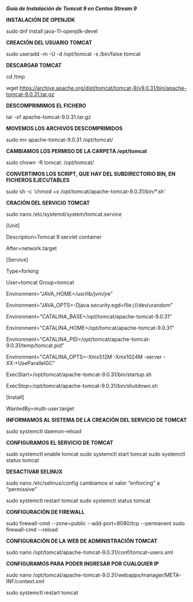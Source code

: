 ***Guía de Instalación de Tomcat 9 en Centos Stream 9***

**INSTALACIÓN DE OPENJDK**

sudo dnf install java-11-openjdk-devel

**CREACIÓN DEL USUARIO TOMCAT**

sudo useradd -m -U -d /opt/tomcat -s /bin/false tomcat

**DESCARGAR TOMCAT**

cd /tmp

wget https://archive.apache.org/dist/tomcat/tomcat-9/v9.0.31/bin/apache-tomcat-9.0.31.tar.gz

**DESCOMPRIMIMOS EL FICHERO**

tar -xf apache-tomcat-9.0.31.tar.gz

**MOVEMOS LOS ARCHIVOS DESCOMPRIMIDOS**

sudo mv apache-tomcat-9.0.31 /opt/tomcat/

**CAMBIAMOS LOS PERMISO DE LA CARPETA /opt/tomcat**

sudo chown -R tomcat: /opt/tomcat/

**CONVERTIMOS LOS SCRIPT, QUE HAY DEL SUBDIRECTORIO BIN, EN FICHEROS EJECUTABLES**

sudo sh -c 'chmod +x /opt/tomcat/apache-tomcat-9.0.31/bin/*.sh'

**CRACIÓN DEL SERVICIO TOMCAT**

sudo nano /etc/systemd/system/tomcat.service

[Unit]

Description=Tomcat 9 servlet container

After=network.target

[Service]

Type=forking

User=tomcat
Group=tomcat

Environment="JAVA_HOME=/usr/lib/jvm/jre"

Environment="JAVA_OPTS=-Djava.security.egd=file:///dev/urandom"

Environment="CATALINA_BASE=/opt/tomcat/apache-tomcat-9.0.31"

Environment="CATALINA_HOME=/opt/tomcat/apache-tomcat-9.0.31"

Environment="CATALINA_PID=/opt/tomcat/apache-tomcat-9.0.31/temp/tomcat.pid"

Environment="CATALINA_OPTS=-Xms512M -Xmx1024M -server -XX:+UseParallelGC"

ExecStart=/opt/tomcat/apache-tomcat-9.0.31/bin/startup.sh

ExecStop=/opt/tomcat/apache-tomcat-9.0.31/bin/shutdown.sh

[Install]

WantedBy=multi-user.target

**INFORMAMOS AL SISTEMA DE LA CREACIÓN DEL SERVICIO DE TOMCAT**

sudo systemctl daemon-reload

**CONFIGURAMOS EL SERVICIO DE TOMCAT**

sudo systemctl enable tomcat
sudo systemctl start tomcat
sudo systemctl status tomcat

**DESACTIVAR SELINUX**

sudo nano /etc/selinux/config
cambiamos el valor “enforcing” a “permissive” 

sudo systemctl restart tomcat
sudo systemctl status tomcat

**CONFIGURACIÓN DE FIREWALL**

sudo firewall-cmd --zone=public --add-port=8080/tcp --permanent 
sudo firewall-cmd --reload

**CONFIGURACIÓN DE LA WEB DE ADMINISTRACIÓN TOMCAT**

sudo nano /opt/tomcat/apache-tomcat-9.0.31/conf/tomcat-users.xml
<tomcat-users>
   <role rolename="admin-gui"/>
   <role rolename="manager-gui"/>
   <user username="admin" password="contraseña que deseemos" roles="admin-gui,manager-gui"/>
</tomcat-users>

**CONFIGURAMOS PARA PODER INGRESAR POR CUALQUIER IP**

sudo nano /opt/tomcat/apache-tomcat-9.0.31/webapps/manager/META-INF/context.xml

<Context antiResourceLocking="false" privileged="true" >
<!--
  <Valve className="org.apache.catalina.valves.RemoteAddrValve"
         allow="127\.\d+\.\d+\.\d+|::1|0:0:0:0:0:0:0:1" />
-->
</Context>

sudo systemctl restart tomcat
